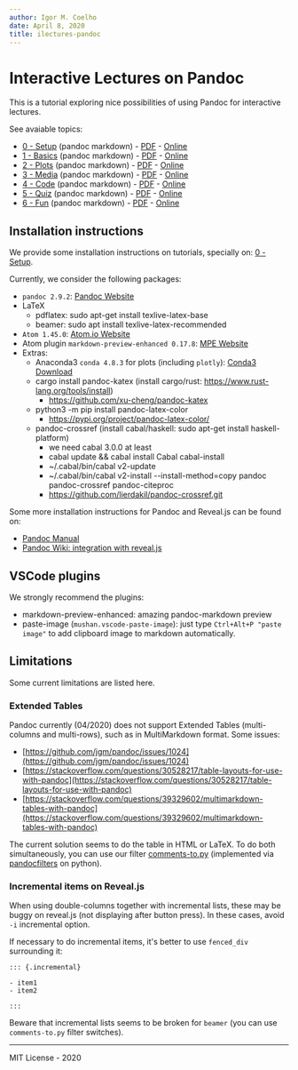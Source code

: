 ```yaml
---
author: Igor M. Coelho
date: April 8, 2020
title: ilectures-pandoc
---
```


# Interactive Lectures on Pandoc

This is a tutorial exploring nice possibilities of using Pandoc for interactive lectures.

See avaiable topics:

- [0 - Setup](tutorials/0-setup/0-setup.md) (pandoc markdown) - [PDF](tutorials/0-setup/beamer-0-setup.pdf) - [Online](https://igormcoelho.github.io/ilectures-pandoc/tutorials/0-setup)
- [1 - Basics](tutorials/1-basics/1-basics.md) (pandoc markdown) - [PDF](tutorials/1-basics/beamer-1-basics.pdf) - [Online](https://igormcoelho.github.io/ilectures-pandoc/tutorials/1-basics)
- [2 - Plots](tutorials/2-plots/2-plots.md) (pandoc markdown) - [PDF](tutorials/2-plots/beamer-2-plots.pdf) - [Online](https://igormcoelho.github.io/ilectures-pandoc/tutorials/2-plots)
- [3 - Media](tutorials/3-media/3-media.md) (pandoc markdown) - [PDF](tutorials/3-media/beamer-3-media.pdf) - [Online](https://igormcoelho.github.io/ilectures-pandoc/tutorials/3-media)
- [4 - Code](tutorials/4-code/4-code.md) (pandoc markdown) - [PDF](tutorials/4-code/beamer-4-code.pdf) - [Online](https://igormcoelho.github.io/ilectures-pandoc/tutorials/4-code)
- [5 - Quiz](tutorials/5-quiz/5-quiz.md) (pandoc markdown) - [PDF](tutorials/5-quiz/beamer-5-quiz.pdf) - [Online](https://igormcoelho.github.io/ilectures-pandoc/tutorials/5-quiz)
- [6 - Fun](tutorials/6-fun/6-fun.md) (pandoc markdown) - [PDF](tutorials/6-fun/beamer-6-fun.pdf) - [Online](https://igormcoelho.github.io/ilectures-pandoc/tutorials/6-fun)

## Installation instructions

We provide some installation instructions on tutorials, specially on: [0 - Setup](tutorials/0-setup/0-setup.md).

Currently, we consider the following packages:

- `pandoc 2.9.2`: [Pandoc Website](https://pandoc.org)
- LaTeX
  * pdflatex: sudo apt-get install texlive-latex-base
  * beamer: sudo apt install texlive-latex-recommended
- `Atom 1.45.0`: [Atom.io Website](https://atom.io)
- Atom plugin `markdown-preview-enhanced 0.17.8`: [MPE Website](https://shd101wyy.github.io/markdown-preview-enhanced)
- Extras:
  * Anaconda3 `conda 4.8.3` for plots (including `plotly`): [Conda3 Download](https://www.anaconda.com/distribution/)
  * cargo install pandoc-katex (install cargo/rust: https://www.rust-lang.org/tools/install)
     - https://github.com/xu-cheng/pandoc-katex
  * python3 -m pip install pandoc-latex-color
     - https://pypi.org/project/pandoc-latex-color/
  * pandoc-crossref  (install cabal/haskell: sudo apt-get install haskell-platform)
     - we need cabal 3.0.0 at least
     - cabal update && cabal install Cabal cabal-install
     - ~/.cabal/bin/cabal v2-update
     - ~/.cabal/bin/cabal v2-install --install-method=copy pandoc pandoc-crossref pandoc-citeproc
     - https://github.com/lierdakil/pandoc-crossref.git

Some more installation instructions for Pandoc and Reveal.js can be found on:

- [Pandoc Manual](https://pandoc.org/MANUAL.html)
- [Pandoc Wiki: integration with reveal.js](https://github.com/jgm/pandoc/wiki/Using-pandoc-to-produce-reveal.js-slides)

## VSCode plugins

We strongly recommend the plugins:

- markdown-preview-enhanced: amazing pandoc-markdown preview
- paste-image (`mushan.vscode-paste-image`): just type `Ctrl+Alt+P "paste image"` to add clipboard image to markdown automatically.

## Limitations

Some current limitations are listed here.

### Extended Tables

Pandoc currently (04/2020) does not support Extended Tables (multi-columns and multi-rows), such as in MultiMarkdown format. Some issues:

- [https://github.com/jgm/pandoc/issues/1024](https://github.com/jgm/pandoc/issues/1024)
- [https://stackoverflow.com/questions/30528217/table-layouts-for-use-with-pandoc](https://stackoverflow.com/questions/30528217/table-layouts-for-use-with-pandoc)
- [https://stackoverflow.com/questions/39329602/multimarkdown-tables-with-pandoc](https://stackoverflow.com/questions/39329602/multimarkdown-tables-with-pandoc)

The current solution seems to do the table in HTML or LaTeX. To do both simultaneously, you can use our filter [comments-to.py](libs/comments-to.py) (implemented via [pandocfilters](https://github.com/jgm/pandocfilters) on python).

### Incremental items on Reveal.js

When using double-columns together with incremental lists, these may be buggy on reveal.js (not displaying after button press). In these cases, avoid `-i` incremental option.

If necessary to do incremental items, it's better to use `fenced_div` surrounding it:

```
::: {.incremental}

- item1
- item2

:::
```

Beware that incremental lists seems to be broken for `beamer` (you can use `comments-to.py` filter switches).

-------

MIT License - 2020
